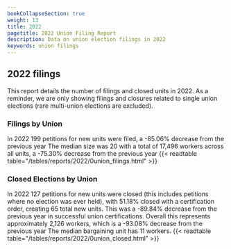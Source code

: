 ```yaml
---
bookCollapseSection: true
weight: 13
title: 2022
pagetitle: 2022 Union Filing Report
description: Data on union election filings in 2022
keywords: union filings
---
```


## 2022 filings

This report details the number of filings and closed units in 2022. As a reminder, we are only showing filings and closures related to single union elections (rare multi-union elections are excluded).

### Filings by Union
In 2022 199 petitions for new units were filed, a -85.06% decrease from the previous year The median size was 20 with a total of 17,496 workers across all units, a -75.30% decrease from the previous year
{{< readtable table="/tables/reports/2022/0union_filings.html" >}}

### Closed Elections by Union
In 2022 127 petitions for new units were closed (this includes petitions where no election was ever held), with 51.18% closed with a certification order, creating 65 total new units. This was a -89.84% decrease from the previous year in successful union certifications. Overall this represents approximately 2,126 workers, which is a -93.08% decrease from the previous year The median bargaining unit has 11 workers.
{{< readtable table="/tables/reports/2022/0union_closed.html" >}}

